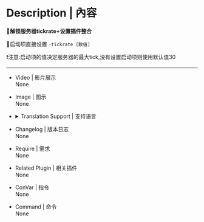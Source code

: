 # Description | 內容
**📌解锁服务器tickrate+设置插件整合**

🔹启动项直接设置 `-tickrate [数值]`

❗注意:启动项的值决定服务器的最大tick,没有设置启动项则使用默认值30

---
* Video | 影片展示
<br>None

* Image | 图示
<br>None

* <details><summary>Translation Support | 支持语言</summary>

	```
	简体中文
	```
</details>

* Changelog | 版本日志
<br>None

* Require | 需求
<br>None

* Related Plugin | 相关插件
<br>None

* ConVar | 指令
<br>None

* Command | 命令
<br>None